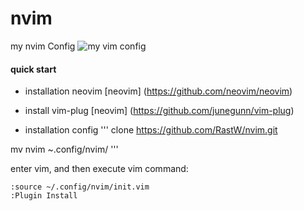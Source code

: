 # nvim
my nvim Config
![my vim config](https://github.com/RastW/nvim/image/myVimConfig.png)

#### quick start

- installation neovim
[neovim] (https://github.com/neovim/neovim)

- install vim-plug
[neovim] (https://github.com/junegunn/vim-plug)

- installation config
'''
clone https://github.com/RastW/nvim.git

mv nvim ~.config/nvim/
'''

enter vim, and then execute vim command:
```
:source ~/.config/nvim/init.vim
:Plugin Install
```

